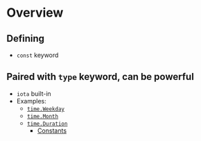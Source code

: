 # Overview

## Defining

- `const` keyword

## Paired with `type` keyword, can be powerful

- `iota` built-in
- Examples:
  - [`time.Weekday`](https://golang.org/pkg/time/#Weekday)
  - [`time.Month`](https://golang.org/pkg/time/#Month)
  - [`time.Duration`](https://golang.org/pkg/time/#Duration)
    - [Constants](https://golang.org/pkg/time/#pkg-constants)
